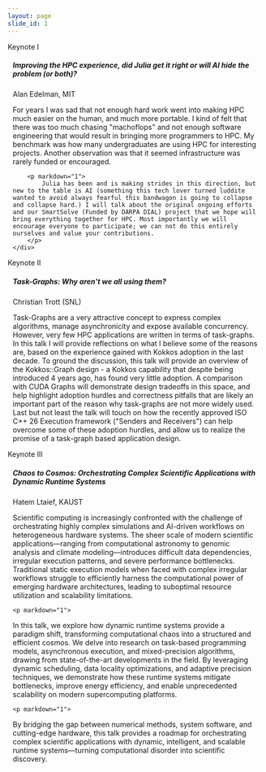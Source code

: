 ```yaml
---
layout: page
slide_id: 1
---
```


<div class="card">
    <div class="card-header text-white bg-inverse"><i class="fa fa-users mr-3" aria-hidden="true"></i>Keynote I</div>
    <div style="margin: 10px">
        <h5>Improving the HPC experience, did Julia get it right or will AI hide the problem (or both)?</h5>
        <p>Alan Edelman, MIT</p>
        <p markdown="1">
            For years I was sad that not enough hard work went into making HPC much easier on the human, and much more portable. I kind of felt that there was too much chasing "machoflops" and not enough software engineering that would result in bringing more programmers to HPC. My benchmark was how many undergraduates are using HPC for interesting projects. Another observation was that it seemed infrastructure was rarely funded or encouraged.
        </p>

        <p markdown="1">
            Julia has been and is making strides in this direction, but new to the table is AI (something this tech lover turned luddite wanted to avoid always fearful this bandwagon is going to collapse and collapse hard.) I will talk about the original ongoing efforts and our SmartSolve (Funded by DARPA DIAL) project that we hope will bring everything together for HPC. Most importantly we will encourage everyone to participate; we can not do this entirely ourselves and value your contributions.
        </p>
    </div>
</div>

<div class="card">
	<div class="card-header text-white bg-inverse"><i class="fa fa-users mr-3" aria-hidden="true"></i>Keynote II</div>
		<div style="margin: 10px">
        <h5>Task-Graphs: Why aren't we all using them?</h5>
        <p>Christian Trott (SNL)</p>
	<p markdown="1">
	Task-Graphs are a very attractive concept to express complex algorithms, manage asynchronicity and expose available concurrency. However, very few HPC applications are written in terms of task-graphs.  In this talk I will provide reflections on what I believe some of the reasons are, based on the experience  gained with Kokkos adoption in the last decade. To ground the discussion, this talk will provide an overview of the Kokkos::Graph design - a Kokkos capability that despite being introduced 4 years ago, has found very little adoption. A comparison with CUDA Graphs will demonstrate design tradeoffs in this space, and help highlight  adoption hurdles and correctness pitfalls that are likely an important part of the reason why task-graphs are not more widely used. Last but not least the talk will touch on how the recently approved ISO C++ 26 Execution framework ("Senders and Receivers") can help overcome some of these adoption hurdles, and allow us to realize the promise of a task-graph based application design. 
    </p>
</div>
</div>

<div class="card">
	<div class="card-header text-white bg-inverse"><i class="fa fa-users mr-3" aria-hidden="true"></i>Keynote III</div>
	<div style="margin: 10px">
		<h5>Chaos to Cosmos: Orchestrating Complex Scientific Applications with Dynamic Runtime Systems</h5>
		<p>Hatem Ltaief, KAUST</p>
	<p markdown="1">
Scientific computing is increasingly confronted with the challenge of orchestrating highly complex simulations and AI-driven workflows on heterogeneous hardware systems. The sheer scale of modern scientific applications—ranging from computational astronomy to genomic analysis and climate modeling—introduces difficult data dependencies, irregular execution patterns, and severe performance bottlenecks. Traditional static execution models when faced with complex irregular workflows struggle to efficiently harness the computational power of emerging hardware architectures, leading to suboptimal resource utilization and scalability limitations.  
    </p>

    <p markdown="1">
In this talk, we explore how dynamic runtime systems provide a paradigm shift, transforming computational chaos into a structured and efficient cosmos. We delve into research on task-based programming models, asynchronous execution, and mixed-precision algorithms, drawing from state-of-the-art developments in the field. By leveraging dynamic scheduling, data locality optimizations, and adaptive precision techniques, we demonstrate how these runtime systems mitigate bottlenecks, improve energy efficiency, and enable unprecedented scalability on modern supercomputing platforms.  
    </p>

    <p markdown="1">
By bridging the gap between numerical methods, system software, and cutting-edge hardware, this talk provides a roadmap for orchestrating complex scientific applications with dynamic, intelligent, and scalable runtime systems—turning computational disorder into scientific discovery.
    </p>
	</div>
</div>
